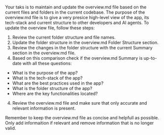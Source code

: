 Your taks is to maintain and update the overview.md file based on the current files and folders in the current codebase. The purpose of the overview.md file is to give a very presice high-level view of the app, its tech-stack and current structure to other developers and AI agents. To update the overview file, follow these steps:

1. Review the current folder structure and file names.
2. Update the folder structure in the overview.md Folder Structure section.
3. Review the changes in the folder structure with the current Summary section in the overview.md file.
3. Based on this comparison check if the overview.md Summary is up-to-date with all these questions:
- What is the purpose of the app? 
- What is the tech-stack of the app?
- What are the best practices used in the app? 
- What is the folder structure of the app? 
- Where are the key functionalities located? 
4. Review the overview.md file and make sure that only accurate and relevant information is present. 

Remember to keep the overview.md file as concise and helpfull as possible. Only add informaition if relevant and remove information that is no longer valid. 





